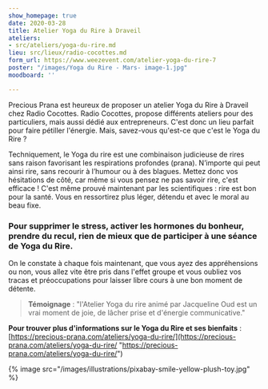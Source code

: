 ```yaml
---
show_homepage: true
date: 2020-03-28
title: Atelier Yoga du Rire à Draveil
ateliers:
- src/ateliers/yoga-du-rire.md
lieu: src/lieux/radio-cocottes.md
form_url: https://www.weezevent.com/atelier-yoga-du-rire-7
poster: "/images/Yoga du Rire - Mars- image-1.jpg"
moodboard: ''

---
```

Precious Prana est heureux de proposer un atelier Yoga du Rire à Draveil chez Radio Cocottes. Radio Cocottes, propose différents ateliers pour des particuliers, mais aussi dédié aux entrepreneurs. C'est donc un lieu parfait pour faire pétiller l'énergie. Mais, savez-vous qu'est-ce que c'est le Yoga du Rire ?

Techniquement, le Yoga du rire est une combinaison judicieuse de rires sans raison favorisant les respirations profondes (prana). N’importe qui peut ainsi rire, sans recourir à l’humour ou à des blagues. Mettez donc vos hésitations de côté, car même si vous pensez ne pas savoir rire, c'est efficace ! C'est même prouvé maintenant par les scientifiques : rire est bon pour la santé. Vous en ressortirez plus léger, détendu et avec le moral au beau fixe.

### Pour supprimer le stress, activer les hormones du bonheur, prendre du recul, rien de mieux que de participer à une séance de Yoga du Rire.

On le constate à chaque fois maintenant, que vous ayez des appréhensions ou non, vous allez vite être pris dans l'effet groupe et vous oubliez vos tracas et préoccupations pour laisser libre cours à une bon moment de détente.

> **Témoignage** : "l'Atelier Yoga du rire animé par Jacqueline Oud est un vrai moment de joie, de lâcher prise et d'énergie communicative."

**Pour trouver plus d'informations sur le Yoga du Rire et ses bienfaits** : [https://precious-prana.com/ateliers/yoga-du-rire/](https://precious-prana.com/ateliers/yoga-du-rire/ "https://precious-prana.com/ateliers/yoga-du-rire/")

{% image src="/images/illustrations/pixabay-smile-yellow-plush-toy.jpg" %}
